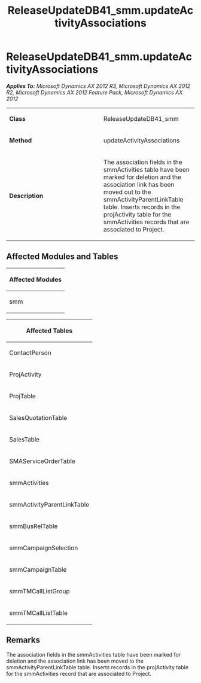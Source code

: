 ﻿---
title: ReleaseUpdateDB41_smm.updateActivityAssociations
TOCTitle: ReleaseUpdateDB41_smm.updateActivityAssociations
ms:assetid: 6b84ac5e-6b84-45fe-d4df-ab390054fb1c
ms:mtpsurl: https://msdn.microsoft.com/en-us/library/JJ685675(v=AX.60)
ms:contentKeyID: 49708876
ms.date: 05/18/2015
mtps_version: v=AX.60
---

# ReleaseUpdateDB41\_smm.updateActivityAssociations 


_**Applies To:** Microsoft Dynamics AX 2012 R3, Microsoft Dynamics AX 2012 R2, Microsoft Dynamics AX 2012 Feature Pack, Microsoft Dynamics AX 2012_

<table>
<colgroup>
<col style="width: 50%" />
<col style="width: 50%" />
</colgroup>
<tbody>
<tr class="odd">
<td><p><strong>Class</strong></p></td>
<td><p>ReleaseUpdateDB41_smm</p></td>
</tr>
<tr class="even">
<td><p><strong>Method</strong></p></td>
<td><p>updateActivityAssociations</p></td>
</tr>
<tr class="odd">
<td><p><strong>Description</strong></p></td>
<td><p>The association fields in the smmActivities table have been marked for deletion and the association link has been moved out to the smmActivityParentLinkTable table. Inserts records in the projActivity table for the smmActivities records that are associated to Project.</p></td>
</tr>
</tbody>
</table>


## Affected Modules and Tables

<table>
<colgroup>
<col style="width: 100%" />
</colgroup>
<thead>
<tr class="header">
<th><p>Affected Modules</p></th>
</tr>
</thead>
<tbody>
<tr class="odd">
<td><p>smm</p></td>
</tr>
</tbody>
</table>


<table>
<colgroup>
<col style="width: 100%" />
</colgroup>
<thead>
<tr class="header">
<th><p>Affected Tables</p></th>
</tr>
</thead>
<tbody>
<tr class="odd">
<td><p>ContactPerson</p></td>
</tr>
<tr class="even">
<td><p>ProjActivity</p></td>
</tr>
<tr class="odd">
<td><p>ProjTable</p></td>
</tr>
<tr class="even">
<td><p>SalesQuotationTable</p></td>
</tr>
<tr class="odd">
<td><p>SalesTable</p></td>
</tr>
<tr class="even">
<td><p>SMAServiceOrderTable</p></td>
</tr>
<tr class="odd">
<td><p>smmActivities</p></td>
</tr>
<tr class="even">
<td><p>smmActivityParentLinkTable</p></td>
</tr>
<tr class="odd">
<td><p>smmBusRelTable</p></td>
</tr>
<tr class="even">
<td><p>smmCampaignSelection</p></td>
</tr>
<tr class="odd">
<td><p>smmCampaignTable</p></td>
</tr>
<tr class="even">
<td><p>smmTMCallListGroup</p></td>
</tr>
<tr class="odd">
<td><p>smmTMCallListTable</p></td>
</tr>
</tbody>
</table>


## Remarks

The association fields in the smmActivities table have been marked for deletion and the association link has been moved to the smmActivityParentLinkTable table. Inserts records in the projActivity table for the smmActivities record that are associated to Project.

  


